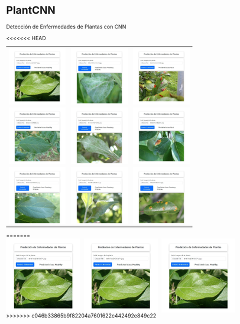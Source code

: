 # PlantCNN
Detección de Enfermedades de Plantas con CNN

<<<<<<< HEAD
<table>
  <tr>
    <td><img src="images/healthy.jpeg" alt="Healthy Plant 1" style="width: 100%; max-width: 350px;" /></td>
    <td><img src="images/powdery.jpeg" alt="Powdery Plant 1" style="width: 100%; max-width: 350px;" /></td>
    <td><img src="images/rust.jpeg" alt="Rust Plant 1" style="width: 100%; max-width: 350px;" /></td>
  </tr>
  <tr>
    <td><img src="images/healthy2.jpeg" alt="Healthy Plant 2" style="width: 100%; max-width: 350px;" /></td>
    <td><img src="images/powdery2.jpeg" alt="Powdery Plant 2" style="width: 100%; max-width: 350px;" /></td>
    <td><img src="images/rust2.jpeg" alt="Rust Plant 2" style="width: 100%; max-width: 350px;" /></td>
  </tr>
  <tr>
    <td><img src="images/healthy3.jpeg" alt="Healthy Plant 3" style="width: 100%; max-width: 350px;" /></td>
    <td><img src="images/powdery3.jpeg" alt="Powdery Plant 3" style="width: 100%; max-width: 350px;" /></td>
    <td><img src="images/rust3.jpeg" alt="Rust Plant 3" style="width: 100%; max-width: 350px;" /></td>
  </tr>
</table>
=======
<div style="display: flex;">
  <img src="images/healthy.jpeg" alt="Healthy Plant 1" style="width: 200px; margin-right: 10px;" />
  <img src="images/healthy.jpeg" alt="Healthy Plant 2" style="width: 200px; margin-right: 10px;" />
  <img src="images/healthy.jpeg" alt="Healthy Plant 3" style="width: 200px;" />
</div>
>>>>>>> c046b33865b9f82204a7601622c442492e849c22
